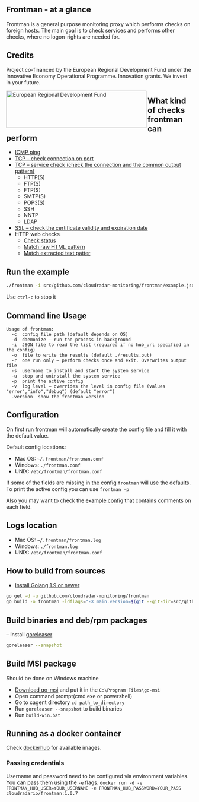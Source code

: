 ## Frontman - at a glance
Frontman is a general purpose monitoring proxy which performs checks on foreign hosts. 
The main goal is to check services and performs other checks, where no logon-rights are needed for.

## Credits
Project co-financed by the European Regional Development Fund under the Innovative Economy Operational Programme. Innovation grants. We invest in your future.

<img alt="European Regional Development Fund" src="https://efre.brandenburg.de/sixcms/media.php/9/EFRE%20Logo_unten_oweb_en_rgb.jpg" align="left" height="100" width="379" />

## What kind of checks frontman can perform
* [ICMP ping](https://github.com/cloudradar-monitoring/frontman/blob/master/example.json#L53)
* [TCP – check connection on port](https://github.com/cloudradar-monitoring/frontman/blob/master/example.json#L68)
* [TCP – service check (check the connection and the common output pattern)](https://github.com/cloudradar-monitoring/frontman/blob/master/example.json#L77)
     * HTTP(S)
     * FTP(S)
     * FTP(S)
     * SMTP(S)
     * POP3(S)
     * SSH
     * NNTP
     * LDAP
* [SSL – check the certificate validity and expiration date](https://github.com/cloudradar-monitoring/frontman/blob/master/example.json#L119)
* HTTP web checks
     * [Check status](https://github.com/cloudradar-monitoring/frontman/blob/master/example.json#L4)
     * [Match raw HTML pattern](https://github.com/cloudradar-monitoring/frontman/blob/master/example.json#L31)
     * [Match extracted text patter](https://github.com/cloudradar-monitoring/frontman/blob/master/example.json#L28)
     
## Run the example

```bash
./frontman -i src/github.com/cloudradar-monitoring/frontman/example.json -o result.out
```
Use `ctrl-c` to stop it    

## Command line Usage
```
Usage of frontman:
  -c  config file path (default depends on OS)
  -d  daemonize – run the process in background
  -i  JSON file to read the list (required if no hub_url specified in the config)
  -o  file to write the results (default ./results.out)
  -r  one run only – perform checks once and exit. Overwrites output file
  -s  username to install and start the system service
  -u  stop and uninstall the system service
  -p  print the active config
  -v  log level – overrides the level in config file (values "error","info","debug") (default "error")
  -version  show the frontman version
```
## Configuration
On first run frontman will automatically create the config file and fill it with the default value.

Default config locations:
* Mac OS: `~/.frontman/frontman.conf`
* Windows: `./frontman.conf`
* UNIX: `/etc/frontman/frontman.conf`

If some of the fields are missing in the config `frontman` will use the defaults.
To print the active config you can use `frontman -p`

Also you may want to check the [example config](https://github.com/cloudradar-monitoring/frontman/blob/master/example.config.toml) that contains comments on each field.

## Logs location
* Mac OS: `~/.frontman/frontman.log`
* Windows: `./frontman.log`
* UNIX: `/etc/frontman/frontman.conf`

## How to build from sources
- [Install Golang 1.9 or newer](https://golang.org/dl/)
```bash
go get -d -u github.com/cloudradar-monitoring/frontman
go build -o frontman -ldflags="-X main.version=$(git --git-dir=src/github.com/cloudradar-monitoring/frontman/.git describe --always --long --dirty --tag)" github.com/cloudradar-monitoring/frontman/cmd/frontman
```

## Build binaries and deb/rpm packages
– Install [goreleaser](https://goreleaser.com/introduction/)
```bash
goreleaser --snapshot
```

## Build MSI package
Should be done on Windows machine
- [Download go-msi](https://github.com/cloudradar-monitoring/go-msi/releases) and put it in the `C:\Program Files\go-msi`
- Open command prompt(cmd.exe or powershell)
- Go to cagent directory `cd path_to_directory`
- Run `goreleaser --snapshot` to build binaries
- Run `build-win.bat`

## Running as a docker container
Check [dockerhub](https://cloud.docker.com/u/cloudradario/repository/docker/cloudradario/frontman) for available images.

### Passing credentials
Username and password need to be configured via environment variables. You can pass them using the `-e` flags.
`docker run -d -e FRONTMAN_HUB_USER=YOUR_USERNAME -e FRONTMAN_HUB_PASSWORD=YOUR_PASS cloudradario/frontman:1.0.7`
